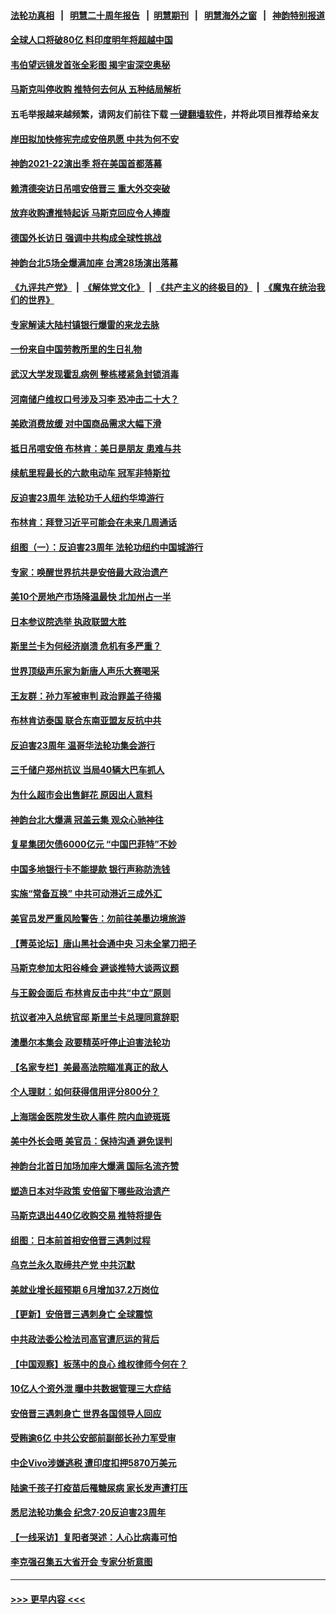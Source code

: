 #### [法轮功真相](https://github.com/gfw-breaker/truth/blob/master/README.md?t=0) &nbsp;&nbsp;|&nbsp;&nbsp; [明慧二十周年报告](https://github.com/gfw-breaker/mh-reports/blob/master/README.md?t=0) &nbsp;&nbsp;|&nbsp;&nbsp;[明慧期刊](https://github.com/gfw-breaker/mh-qikan) &nbsp;&nbsp;|&nbsp;&nbsp; [明慧海外之窗](https://github.com/gfw-breaker/mh-news/blob/master/README.md?t=0) &nbsp;&nbsp;|&nbsp;&nbsp; [神韵特别报道](https://github.com/gfw-breaker/mh-news/blob/master/shenyun.md?t=0)
#### [全球人口将破80亿 料印度明年将超越中国](../pages/nf4514/n13778902.md?t=07121701) 
#### [韦伯望远镜发首张全彩图 揭宇宙深空奥秘](../pages/nf4514/n13778770.md?t=07121701) 
#### [马斯克叫停收购 推特何去何从 五种结局解析](../pages/nf4514/n13778449.md?t=07121701) 
#### 五毛举报越来越频繁，请网友们前往下载 [一键翻墙软件](https://github.com/gfw-breaker/ssr-accounts)，并将此项目推荐给亲友
#### [岸田拟加快修宪完成安倍夙愿 中共为何不安](../pages/nf4514/n13778731.md?t=07121701) 
#### [神韵2021-22演出季 将在美国首都落幕](../pages/nf4514/n13777331.md?t=07121701) 
#### [赖清德突访日吊唁安倍晋三 重大外交突破](../pages/nf4514/n13778710.md?t=07121701) 
#### [放弃收购遭推特起诉 马斯克回应令人捧腹](../pages/nf4514/n13778622.md?t=07121701) 
#### [德国外长访日 强调中共构成全球性挑战](../pages/nf4514/n13778635.md?t=07121701) 
#### [神韵台北5场全爆满加座 台湾28场演出落幕](../pages/nf4514/n13778107.md?t=07121701) 
#### [《九评共产党》](https://github.com/begood0513/9ping.md/blob/master/README.md) &nbsp;|&nbsp; [《解体党文化》](../../../../jtdwh.md/blob/master/README.md)  &nbsp;|&nbsp; [《共产主义的终极目的》](../../../../gczydzjmd.md/blob/master/README.md) &nbsp;|&nbsp; [《魔鬼在统治我们的世界》](../../../../mgztzwmdsj.md/blob/master/README.md) 
#### [专家解读大陆村镇银行爆雷的来龙去脉](../pages/nf4514/n13778412.md?t=07121701) 
#### [一份来自中国劳教所里的生日礼物](../pages/nf4514/n13777122.md?t=07121701) 
#### [武汉大学发现霍乱病例 整栋楼紧急封锁消毒](../pages/nf4514/n13778353.md?t=07121701) 
#### [河南储户维权口号涉及习李 恐冲击二十大？](../pages/nf4514/n13778148.md?t=07121701) 
#### [美欧消费放缓 对中国商品需求大幅下滑](../pages/nf4514/n13778291.md?t=07121701) 
#### [抵日吊唁安倍 布林肯：美日是朋友 患难与共](../pages/nf4514/n13778139.md?t=07121701) 
#### [续航里程最长的六款电动车 冠军非特斯拉](../pages/nf4514/n13775871.md?t=07121701) 
#### [反迫害23周年 法轮功千人纽约华埠游行](../pages/nf4514/n13777927.md?t=07121701) 
#### [布林肯：拜登习近平可能会在未来几周通话](../pages/nf4514/n13777923.md?t=07121701) 
#### [组图（一）：反迫害23周年 法轮功纽约中国城游行](../pages/nf4514/n13777329.md?t=07121701) 
#### [专家：唤醒世界抗共是安倍最大政治遗产](../pages/nf4514/n13777734.md?t=07121701) 
#### [美10个房地产市场降温最快 北加州占一半](../pages/nf4514/n13777755.md?t=07121701) 
#### [日本参议院选举 执政联盟大胜](../pages/nf4514/n13777660.md?t=07121701) 
#### [斯里兰卡为何经济崩溃 危机有多严重？](../pages/nf4514/n13777707.md?t=07121701) 
#### [世界顶级声乐家为新唐人声乐大赛喝采](../pages/nf4514/n13777178.md?t=07121701) 
#### [王友群：孙力军被审判 政治罪盖子待揭](../pages/nf4514/n13777444.md?t=07121701) 
#### [布林肯访泰国 联合东南亚盟友反抗中共](../pages/nf4514/n13777631.md?t=07121701) 
#### [反迫害23周年 温哥华法轮功集会游行](../pages/nf4514/n13777547.md?t=07121701) 
#### [三千储户郑州抗议 当局40辆大巴车抓人](../pages/nf4514/n13777593.md?t=07121701) 
#### [为什么超市会出售鲜花 原因出人意料](../pages/nf4514/n13773740.md?t=07121701) 
#### [神韵台北大爆满 冠盖云集 观众心驰神往](../pages/nf4514/n13777380.md?t=07121701) 
#### [复星集团欠债6000亿元 “中国巴菲特”不妙](../pages/nf4514/n13777353.md?t=07121701) 
#### [中国多地银行卡不能提款 银行声称防洗钱](../pages/nf4514/n13777471.md?t=07121701) 
#### [实施“常备互换” 中共可动港近三成外汇](../pages/nf4514/n13777440.md?t=07121701) 
#### [美官员发严重风险警告：勿前往美墨边境旅游](../pages/nf4514/n13776731.md?t=07121701) 
#### [【菁英论坛】唐山黑社会通中央 习未全掌刀把子](../pages/nf4514/n13777318.md?t=07121701) 
#### [马斯克参加太阳谷峰会 避谈推特大谈两议题](../pages/nf4514/n13777239.md?t=07121701) 
#### [与王毅会面后 布林肯反击中共“中立”原则](../pages/nf4514/n13777225.md?t=07121701) 
#### [抗议者冲入总统官邸 斯里兰卡总理同意辞职](../pages/nf4514/n13777175.md?t=07121701) 
#### [澳墨尔本集会 政要精英吁停止迫害法轮功](../pages/nf4514/n13777108.md?t=07121701) 
#### [【名家专栏】美最高法院瞄准真正的敌人](../pages/nf4514/n13776470.md?t=07121701) 
#### [个人理财：如何获得信用评分800分？](../pages/nf4514/n13776779.md?t=07121701) 
#### [上海瑞金医院发生砍人事件 院内血迹斑斑](../pages/nf4514/n13776979.md?t=07121701) 
#### [美中外长会晤 美官员：保持沟通 避免误判](../pages/nf4514/n13776804.md?t=07121701) 
#### [神韵台北首日加场加座大爆满 国际名流齐赞](../pages/nf4514/n13776796.md?t=07121701) 
#### [塑造日本对华政策 安倍留下哪些政治遗产](../pages/nf4514/n13776740.md?t=07121701) 
#### [马斯克退出440亿收购交易 推特将提告](../pages/nf4514/n13776721.md?t=07121701) 
#### [组图：日本前首相安倍晋三遇刺过程](../pages/nf4514/n13776566.md?t=07121701) 
#### [乌克兰永久取缔共产党 中共沉默](../pages/nf4514/n13776458.md?t=07121701) 
#### [美就业增长超预期 6月增加37.2万岗位](../pages/nf4514/n13776506.md?t=07121701) 
#### [【更新】安倍晋三遇刺身亡 全球震惊](../pages/nf4514/n13776111.md?t=07121701) 
#### [中共政法委公检法司高官遭厄运的背后](../pages/nf4514/n13774880.md?t=07121701) 
#### [【中国观察】板荡中的良心 维权律师今何在？](../pages/nf4514/n13775584.md?t=07121701) 
#### [10亿人个资外泄 曝中共数据管理三大症结](../pages/nf4514/n13776066.md?t=07121701) 
#### [安倍晋三遇刺身亡 世界各国领导人回应](../pages/nf4514/n13776442.md?t=07121701) 
#### [受贿逾6亿 中共公安部前副部长孙力军受审](../pages/nf4514/n13776362.md?t=07121701) 
#### [中企Vivo涉嫌逃税 遭印度扣押5870万美元](../pages/nf4514/n13776375.md?t=07121701) 
#### [陆逾千孩子打疫苗后罹糖尿病 家长发声遭打压](../pages/nf4514/n13776246.md?t=07121701) 
#### [悉尼法轮功集会 纪念7‧20反迫害23周年](../pages/nf4514/n13776010.md?t=07121701) 
#### [【一线采访】复阳者哭述：人心比病毒可怕](../pages/nf4514/n13776079.md?t=07121701) 
#### [李克强召集五大省开会 专家分析意图](../pages/nf4514/n13776215.md?t=07121701) 

----
#### [ >>> 更早内容 <<< ](../indexes/nf4514-earlier.md)
